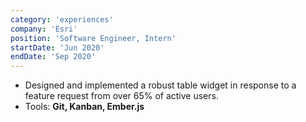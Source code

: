```yaml
---
category: 'experiences'
company: 'Esri'
position: 'Software Engineer, Intern'
startDate: 'Jun 2020'
endDate: 'Sep 2020'
---
```


* Designed and implemented a robust table widget in response to a feature request from over 65% of active users.
* Tools: **Git, Kanban, Ember.js**